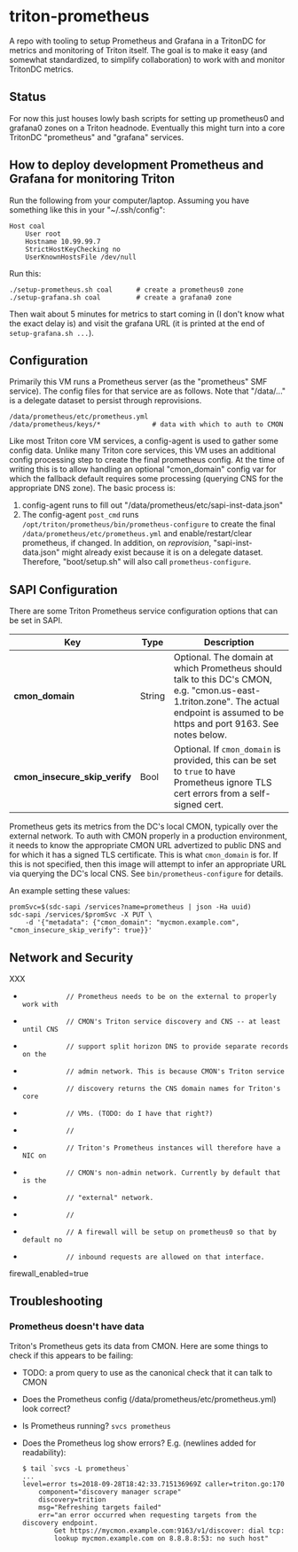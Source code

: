 # triton-prometheus

A repo with tooling to setup Prometheus and Grafana in a TritonDC for metrics
and monitoring of Triton itself. The goal is to make it easy (and somewhat
standardized, to simplify collaboration) to work with and monitor TritonDC
metrics.

## Status

For now this just houses lowly bash scripts for setting up prometheus0
and grafana0 zones on a Triton headnode. Eventually this might turn into a core
TritonDC "prometheus" and "grafana" services.

## How to deploy development Prometheus and Grafana for monitoring Triton

Run the following from your computer/laptop. Assuming you have something like
this in your "~/.ssh/config":

	Host coal
		User root
		Hostname 10.99.99.7
		StrictHostKeyChecking no
		UserKnownHostsFile /dev/null

Run this:

    ./setup-prometheus.sh coal      # create a prometheus0 zone
    ./setup-grafana.sh coal         # create a grafana0 zone

Then wait about 5 minutes for metrics to start coming in (I don't know what
the exact delay is) and visit the grafana URL (it is printed at the end of
`setup-grafana.sh ...`).


## Configuration

Primarily this VM runs a Prometheus server (as the "prometheus" SMF service).
The config files for that service are as follows. Note that "/data/..." is a
delegate dataset to persist through reprovisions.

    /data/prometheus/etc/prometheus.yml
    /data/prometheus/keys/*             # data with which to auth to CMON

Like most Triton core VM services, a config-agent is used to gather some
config data. Unlike many Triton core services, this VM uses an additional
config processing step to create the final prometheus config. At the
time of writing this is to allow handling an optional "cmon_domain" config var
for which the fallback default requires some processing (querying CNS for
the appropriate DNS zone). The basic process is:

1. config-agent runs to fill out "/data/prometheus/etc/sapi-inst-data.json"
2. The config-agent `post_cmd` runs
   `/opt/triton/prometheus/bin/prometheus-configure` to create the final
   `/data/prometheus/etc/prometheus.yml` and enable/restart/clear prometheus,
   if changed. In addition, on *reprovision*, "sapi-inst-data.json" might
   already exist because it is on a delegate dataset. Therefore, "boot/setup.sh"
   will also call `prometheus-configure`.


## SAPI Configuration

There are some Triton Prometheus service configuration options that can be
set in SAPI.

| Key                              | Type   | Description |
| -------------------------------- | ------ | ----------- |
| **cmon\_domain**                 | String | Optional. The domain at which Prometheus should talk to this DC's CMON, e.g. "cmon.us-east-1.triton.zone". The actual endpoint is assumed to be https and port 9163. See notes below. |
| **cmon\_insecure\_skip\_verify** | Bool   | Optional. If `cmon_domain` is provided, this can be set to `true` to have Prometheus ignore TLS cert errors from a self-signed cert. |

Prometheus gets its metrics from the DC's local CMON, typically over the
external network. To auth with CMON properly in a production environment, it
needs to know the appropriate CMON URL advertized to public DNS and for which
it has a signed TLS certificate. This is what `cmon_domain` is for. If this is
not specified, then this image will attempt to infer an appropriate URL
via querying the DC's local CNS. See `bin/prometheus-configure` for details.


An example setting these values:

    promSvc=$(sdc-sapi /services?name=prometheus | json -Ha uuid)
    sdc-sapi /services/$promSvc -X PUT \
        -d '{"metadata": {"cmon_domain": "mycmon.example.com", "cmon_insecure_skip_verify": true}}'


## Network and Security

XXX

+                // Prometheus needs to be on the external to properly work with
+                // CMON's Triton service discovery and CNS -- at least until CNS
+                // support split horizon DNS to provide separate records on the
+                // admin network. This is because CMON's Triton service
+                // discovery returns the CNS domain names for Triton's core
+                // VMs. (TODO: do I have that right?)
+                //
+                // Triton's Prometheus instances will therefore have a NIC on
+                // CMON's non-admin network. Currently by default that is the
+                // "external" network.
+                //
+                // A firewall will be setup on prometheus0 so that by default no
+                // inbound requests are allowed on that interface.

firewall_enabled=true


## Troubleshooting

### Prometheus doesn't have data

Triton's Prometheus gets its data from CMON. Here are some things to check
if this appears to be failing:

- TODO: a prom query to use as the canonical check that it can talk to CMON
- Does the Prometheus config (/data/prometheus/etc/prometheus.yml) look correct?
- Is Prometheus running? `svcs prometheus`
- Does the Prometheus log show errors? E.g. (newlines added for readability):

    ```
    $ tail `svcs -L prometheus`
    ...
    level=error ts=2018-09-28T18:42:33.715136969Z caller=triton.go:170
        component="discovery manager scrape"
        discovery=trition
        msg="Refreshing targets failed"
        err="an error occurred when requesting targets from the discovery endpoint.
            Get https://mycmon.example.com:9163/v1/discover: dial tcp:
            lookup mycmon.example.com on 8.8.8.8:53: no such host"
    ```
